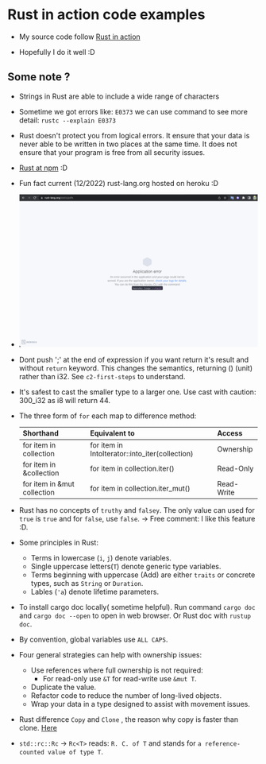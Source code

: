 # Rust in action code examples

- My source code follow [Rust in action](https://www.amazon.com/Rust-Action-TS-McNamara/dp/1617294551/ref=sr_1_1?keywords=rust+in+action&link_code=qs&qid=1671208706&sr=8-1)

- Hopefully I do it well :D


## Some note ?
- Strings in Rust are able to include a wide range of characters

- Sometime we got errors like: `E0373` we can use command to see more detail: `rustc --explain E0373`

- Rust doesn't protect you from logical errors. It ensure that your data is never able to be written in two places at the same time. It does not ensure that your program is free from all security issues.

- [Rust at npm](https://www.rust-lang.org/static/pdfs/Rust-npm-Whitepaper.pdf) :D

- Fun fact current (12/2022) rust-lang.org hosted on heroku :D

- ![rust-lang-error](./rust-lang-error.png)

- Dont push ';' at the end of expression if you want return it's result and without `return` keyword. This changes the semantics, returning () (unit) rather than i32. See `c2-first-steps` to understand.

- It's safest to cast the smaller type to a larger one. Use cast with caution: 300_i32 as i8 will return 44.

- The three form of `for` each map to difference method:

  | Shorthand | Equivalent to | Access |
  | ---       | ---           | ---    |
  | for item in collection | for item in IntoIterator::into_iter(collection) | Ownership |
  | for item in &collection | for item in collection.iter() | Read-Only |
  | for item in &mut collection | for item in collection.iter_mut() | Read-Write |

- Rust has no concepts of `truthy` and `falsey`. The only value can used for `true` is `true` and for `false`, use `false`. -> Free comment: I like this feature :D.

- Some principles in Rust:
  - Terms in lowercase (`i`, `j`) denote variables.
  - Single uppercase letters(`T`) denote generic type variables.
  - Terms beginning with uppercase (Add) are either `traits` or concrete types, such as `String` or `Duration`.
  - Lables (`'a`) denote lifetime parameters.

- To install cargo doc locally( sometime helpful). Run command `cargo doc` and `cargo doc --open` to open in web browser. Or Rust doc with `rustup doc`.

- By convention, global variables use `ALL CAPS`.

- Four general strategies can help with ownership issues:
  - Use references where full ownership is not required:
    - For read-only use `&T` for read-write use `&mut T`.
  - Duplicate the value.
  - Refactor code to reduce the number of long-lived objects.
  - Wrap your data in a type designed to assist with movement issues.

- Rust difference `Copy` and `Clone` , the reason why copy is faster than clone. [Here](https://github.com/rust-lang/rust/blob/2e6eaceedeeda764056eb0e2134735793533770d/src/libcore/marker.rs#L272)

- `std::rc::Rc` -> `Rc<T>` reads: `R. C. of T` and stands for `a reference-counted value of type T`.